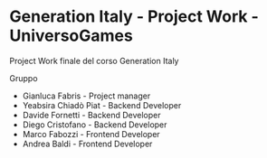 # Generation Italy - Project Work - UniversoGames

Project Work finale del corso Generation Italy

Gruppo
- Gianluca Fabris - Project manager
- Yeabsira Chiadò Piat - Backend Developer
- Davide Fornetti - Backend Developer
- Diego Cristofano - Backend Developer
- Marco Fabozzi - Frontend Developer
- Andrea Baldi - Frontend Developer
